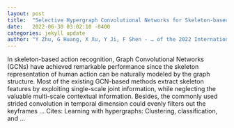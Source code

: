```yaml
---
layout: post
title:  "Selective Hypergraph Convolutional Networks for Skeleton-based Action Recognition"
date:   2022-06-30 03:02:10 -0400
categories: jekyll update
author: "Y Zhu, G Huang, X Xu, Y Ji, F Shen - … of the 2022 International Conference on …, 2022"
---
```

In skeleton-based action recognition, Graph Convolutional Networks (GCNs) have achieved remarkable performance since the skeleton representation of human action can be naturally modeled by the graph structure. Most of the existing GCN-based methods extract skeleton features by exploiting single-scale joint information, while neglecting the valuable multi-scale contextual information. Besides, the commonly used strided convolution in temporal dimension could evenly filters out the keyframes …
Cites: ‪Learning with hypergraphs: Clustering, classification, and …‬  